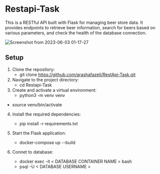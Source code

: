 # Restapi-Task

This is a RESTful API built with Flask for managing beer store data. It provides endpoints to retrieve beer information, search for beers based on various parameters, and check the health of the database connection.

![Screenshot from 2023-06-03 01-17-27](https://github.com/arashafazeli/RestApi-Task/assets/90246599/75e1d6e1-a07f-4e71-9e62-98485ed5c906)

         
## Setup
1. Clone the repository: 
    - git clone https://github.com/arashafazeli/RestApi-Task.git
2. Navigate to the project directory:
    - cd Restapi-Task
3. Create and activate a virtual environment:
    - python3 -m venv venv
-    source venv/bin/activate
4. Install the required dependencies:
    - pip install -r requirements.txt
5. Start the Flask application:
    - docker-compose up --build
6. Connet to database:

    - docker exec -it < DATABASE CONTAINER NAME > bash
    - psql -U < DATABASE USERNAME >
